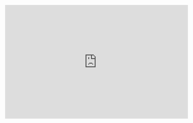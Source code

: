 <iframe title="phdashboard" width="600" height="373.5" src="https://app.powerbi.com/view?r=eyJrIjoiZGFmZWZlNDYtZWI3My00MmMwLWEzMzktOGMwZTcyMjgxMDE3IiwidCI6ImU5ZjMyNWZkLTkzMjYtNDJjNi1iNGNjLTBlZmJhNWQ4OTE3OCJ9&pageName=ReportSectionab063b1c5a3c948b0a92" frameborder="0" allowFullScreen="true"></iframe>
